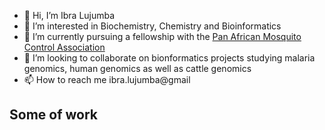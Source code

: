 - 👋 Hi, I’m Ibra Lujumba
- 👀 I’m interested in Biochemistry, Chemistry and Bioinformatics
- 🌱 I’m currently pursuing a fellowship with the [Pan African Mosquito Control Association]()
- 💞️ I’m looking to collaborate on bionformatics projects studying malaria genomics, human genomics as well as cattle genomics
- 📫 How to reach me ibra.lujumba@gmail

Some of work
- 

<!---
harbi811/harbi811 is a ✨ special ✨ repository because its `README.md` (this file) appears on your GitHub profile.
You can click the Preview link to take a look at your changes.
--->
